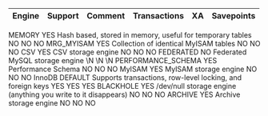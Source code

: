 | Engine   | Support |     	Comment | Transactions |XA | Savepoints |
| :----- | :--: | -------: | :--: | :--: | :--: |
				
MEMORY	YES	Hash based, stored in memory, useful for temporary tables	NO	NO	NO
MRG_MYISAM	YES	Collection of identical MyISAM tables	NO	NO	NO
CSV	YES	CSV storage engine	NO	NO	NO
FEDERATED	NO	Federated MySQL storage engine	\N	\N	\N
PERFORMANCE_SCHEMA	YES	Performance Schema	NO	NO	NO
MyISAM	YES	MyISAM storage engine	NO	NO	NO
InnoDB	DEFAULT	Supports transactions, row-level locking, and foreign keys	YES	YES	YES
BLACKHOLE	YES	/dev/null storage engine (anything you write to it disappears)	NO	NO	NO
ARCHIVE	YES	Archive storage engine	NO	NO	NO

